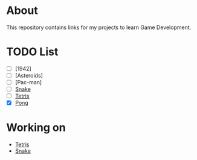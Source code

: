 # About

This repository contains links for my projects to learn Game Development.

# TODO List
- [ ] [1942]
- [ ] [Asteroids]
- [ ] [Pac-man]
- [ ] [Snake](https://github.com/ViniciusChrisosthemos/Snake)
- [ ] [Tetris](https://github.com/ViniciusChrisosthemos/Tetris)
- [X] [Pong](https://github.com/ViniciusChrisosthemos/Pong)

# Working on
- [Tetris](https://github.com/ViniciusChrisosthemos/Tetris)
- [Snake](https://github.com/ViniciusChrisosthemos/Snake)
